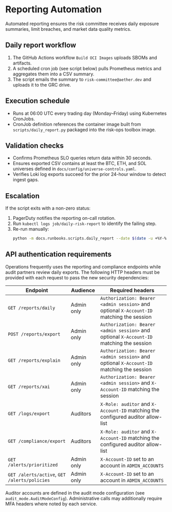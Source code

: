 # Reporting Automation

Automated reporting ensures the risk committee receives daily exposure summaries, limit breaches, and market data quality metrics.

## Daily report workflow
1. The GitHub Actions workflow `Build OCI Images` uploads SBOMs and artifacts.
2. A scheduled cron job (see script below) pulls Prometheus metrics and aggregates them into a CSV summary.
3. The script emails the summary to `risk-committee@aether.dev` and uploads it to the GRC drive.

## Execution schedule
- Runs at 06:00 UTC every trading day (Monday–Friday) using Kubernetes CronJobs.
- CronJob definition references the container image built from `scripts/daily_report.py` packaged into the risk-ops toolbox image.

## Validation checks
- Confirms Prometheus SLO queries return data within 30 seconds.
- Ensures exported CSV contains at least the BTC, ETH, and SOL universes defined in `docs/config/universe-controls.yaml`.
- Verifies Loki log exports succeed for the prior 24-hour window to detect ingest gaps.

## Escalation
If the script exits with a non-zero status:
1. PagerDuty notifies the reporting on-call rotation.
2. Run `kubectl logs job/daily-risk-report` to identify the failing step.
3. Re-run manually:
   ```bash
   python -m docs.runbooks.scripts.daily_report --date $(date -u +%Y-%m-%d)
   ```

## API authentication requirements

Operations frequently uses the reporting and compliance endpoints while audit partners
review daily exports. The following HTTP headers must be provided with each request to
pass the new security dependencies:

| Endpoint | Audience | Required headers |
| --- | --- | --- |
| `GET /reports/daily` | Admin only | `Authorization: Bearer <admin session>` and optional `X-Account-ID` matching the session |
| `POST /reports/export` | Admin only | `Authorization: Bearer <admin session>` and optional `X-Account-ID` matching the session |
| `GET /reports/explain` | Admin only | `Authorization: Bearer <admin session>` and optional `X-Account-ID` matching the session |
| `GET /reports/xai` | Admin only | `Authorization: Bearer <admin session>` and `X-Account-ID` matching the session |
| `GET /logs/export` | Auditors | `X-Role: auditor` and `X-Account-ID` matching the configured auditor allow-list |
| `GET /compliance/export` | Auditors | `X-Role: auditor` and `X-Account-ID` matching the configured auditor allow-list |
| `GET /alerts/prioritized` | Admin only | `X-Account-ID` set to an account in `ADMIN_ACCOUNTS` |
| `GET /alerts/active`, `GET /alerts/policies` | Admin only | `X-Account-ID` set to an account in `ADMIN_ACCOUNTS` |

Auditor accounts are defined in the audit mode configuration (see `audit_mode.AuditModeConfig`).
Administrative calls may additionally require MFA headers where noted by each service.
